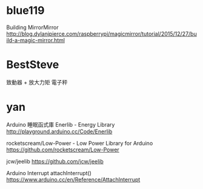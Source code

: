 


# blue119

Building MirrorMirror
<http://blog.dylanjpierce.com/raspberrypi/magicmirror/tutorial/2015/12/27/build-a-magic-mirror.html>  

# BestSteve

致動器 + 放大力矩
電子秤

# yan

Arduino 睡眠函式庫
Enerlib - Energy Library
<http://playground.arduino.cc/Code/Enerlib>  

rocketscream/Low-Power - Low Power Library for Arduino
<https://github.com/rocketscream/Low-Power>  

jcw/jeelib
<https://github.com/jcw/jeelib>  

Arduino Interrupt
attachInterrupt()
<https://www.arduino.cc/en/Reference/AttachInterrupt>  